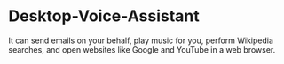 # Desktop-Voice-Assistant
It can send emails on your behalf, play music for you, perform Wikipedia searches, and open websites like Google and YouTube in a web browser.
